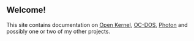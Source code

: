 ## Welcome!

This site contains documentation on [Open Kernel](https://ocawesome101.github.io/open-kernel), [OC-DOS](https://ocawesome101.github.io/oc-dos), [Photon](https://ocawesome101/github.io/photon) and possibly one or two of my other projects.
